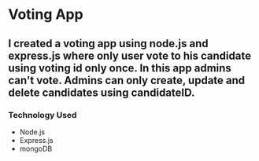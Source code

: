 # Voting App
## I created a voting app using node.js and express.js where only user vote to his candidate using voting id only once. In this app admins can't vote. Admins can only create, update and delete candidates using candidateID.

### Technology Used
- Node.js
- Express.js
- mongoDB
  
